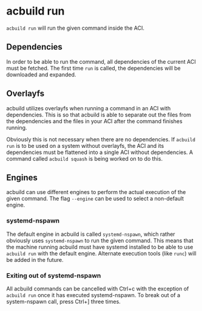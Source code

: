 # acbuild run

`acbuild run` will run the given command inside the ACI.

## Dependencies

In order to be able to run the command, all dependencies of the current ACI
must be fetched. The first time `run` is called, the dependencies will be
downloaded and expanded.

## Overlayfs

acbuild utilizes overlayfs when running a command in an ACI with dependencies.
This is so that acbuild is able to separate out the files from the dependencies
and the files in your ACI after the command finishes running.

Obviously this is not necessary when there are no dependencies. If `acbuild
run` is to be used on a system without overlayfs, the ACI and its dependencies
must be flattened into a single ACI without dependencies. A command called
`acbuild squash` is being worked on to do this.

## Engines

acbuild can use different engines to perform the actual execution of the given
command. The flag `--engine` can be used to select a non-default engine.

### systemd-nspawn

The default engine in acbuild is called `systemd-nspawn`, which rather
obviously uses `systemd-nspawn` to run the given command. This means that the
machine running acbuild must have systemd installed to be able to use `acbuild
run` with the default engine. Alternate execution tools (like `runc`) will be
added in the future.

### Exiting out of systemd-nspawn

All acbuild commands can be cancelled with Ctrl+c with the exception of
`acbuild run` once it has executed systemd-nspawn. To break out of a
system-nspawn call, press Ctrl+] three times.
